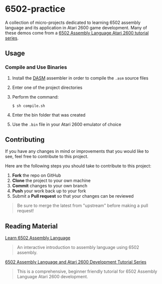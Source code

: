# 6502-practice
A collection of micro-projects dedicated to learning 6502 assembly language and its application in Atari 2600 game development. Many of these demos come from a [6502 Assembly Language Atari 2600 tutorial series](https://www.randomterrain.com/atari-2600-memories-tutorial-andrew-davie-01.html).

## Usage

### Compile and Use Binaries

1. Install the [DASM](https://dasm-assembler.github.io/) assembler in order to compile the `.asm` source files
2. Enter one of the project directories
3. Perform the command:

    `$ sh compile.sh`

4. Enter the bin folder that was created
5. Use the `.bin` file in your Atari 2600 emulator of choice

## Contributing
If you have any changes in mind or improvements that you would like to see, feel free to contribute to this project.

Here are the following steps you should take to contribute to this project:
 1. **Fork** the repo on GitHub
 2. **Clone** the project to your own machine
 3. **Commit** changes to your own branch
 4. **Push** your work back up to your fork
 5. Submit a **Pull request** so that your changes can be reviewed

> Be sure to merge the latest from "upstream" before making a pull request!

## Reading Material

[Learn 6502 Assembly Language](https://skilldrick.github.io/easy6502/)
> An interactive introduction to assembly language using 6502 assembly.

[6502 Assembly Language and Atari 2600 Development Tutorial Series](https://www.randomterrain.com/atari-2600-memories-tutorial-andrew-davie-01.html)
> This is a comprehensive, beginner friendly tutorial for 6502 Assembly Language Atari 2600 development.
